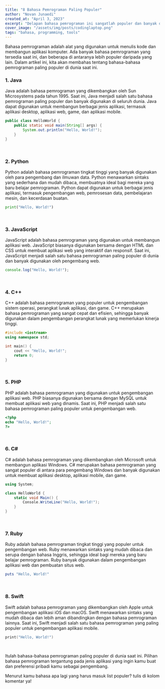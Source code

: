 ```yaml
---
title: "8 Bahasa Pemrograman Paling Populer"
author: "Novan Junaedi"
created_at: "April 3, 2023"
excerpt: "Delapan bahasa pemrograman ini sangatlah populer dan banyak di gunakan para developer di seluruh dunia"
cover_image: "/assets/img/posts/codinglaptop.png"
tags: "bahasa, programming, tools"
---
```


Bahasa pemrograman adalah alat yang digunakan untuk menulis kode dan membangun aplikasi komputer. Ada banyak bahasa pemrograman yang tersedia saat ini, dan beberapa di antaranya lebih populer daripada yang lain. Dalam artikel ini, kita akan membahas tentang bahasa-bahasa pemrograman paling populer di dunia saat ini.

### 1. Java
Java adalah bahasa pemrograman yang dikembangkan oleh Sun Microsystems pada tahun 1995. Saat ini, Java menjadi salah satu bahasa pemrograman paling populer dan banyak digunakan di seluruh dunia. Java dapat digunakan untuk membangun berbagai jenis aplikasi, termasuk aplikasi desktop, aplikasi web, game, dan aplikasi mobile.

```java
public class HelloWorld {
    public static void main(String[] args) {
        System.out.println("Hello, World!");
    }
}
```
<br>

### 2. Python
Python adalah bahasa pemrograman tingkat tinggi yang banyak digunakan oleh para pengembang dan ilmuwan data. Python menawarkan sintaks yang sederhana dan mudah dibaca, membuatnya ideal bagi mereka yang baru belajar pemrograman. Python dapat digunakan untuk berbagai jenis aplikasi, termasuk pengembangan web, pemrosesan data, pembelajaran mesin, dan kecerdasan buatan.

```python
print("Hello, World!")
```
<br>

### 3. JavaScript
JavaScript adalah bahasa pemrograman yang digunakan untuk membangun aplikasi web. JavaScript biasanya digunakan bersama dengan HTML dan CSS untuk membuat aplikasi web yang interaktif dan responsif. Saat ini, JavaScript menjadi salah satu bahasa pemrograman paling populer di dunia dan banyak digunakan oleh pengembang web.

```javascript
console.log("Hello, World!");
```
<br>

### 4. C++
C++ adalah bahasa pemrograman yang populer untuk pengembangan sistem operasi, perangkat lunak aplikasi, dan game. C++ merupakan bahasa pemrograman yang sangat cepat dan efisien, sehingga banyak digunakan dalam pengembangan perangkat lunak yang memerlukan kinerja tinggi.

```cpp
#include <iostream>
using namespace std;

int main() {
    cout << "Hello, World!";
    return 0;
}
```
<br>

### 5. PHP
PHP adalah bahasa pemrograman yang digunakan untuk pengembangan aplikasi web. PHP biasanya digunakan bersama dengan MySQL untuk membuat aplikasi web yang dinamis. Saat ini, PHP menjadi salah satu bahasa pemrograman paling populer untuk pengembangan web.

```php
<?php
echo "Hello, World!";
?>
```
<br>

### 6. C#
C# adalah bahasa pemrograman yang dikembangkan oleh Microsoft untuk membangun aplikasi Windows. C# merupakan bahasa pemrograman yang sangat populer di antara para pengembang Windows dan banyak digunakan untuk membuat aplikasi desktop, aplikasi mobile, dan game.

```c#
using System;

class HelloWorld {
    static void Main() {
        Console.WriteLine("Hello, World!");
    }
}
```
<br>

### 7. Ruby
Ruby adalah bahasa pemrograman tingkat tinggi yang populer untuk pengembangan web. Ruby menawarkan sintaks yang mudah dibaca dan serupa dengan bahasa Inggris, sehingga ideal bagi mereka yang baru belajar pemrograman. Ruby banyak digunakan dalam pengembangan aplikasi web dan pembuatan situs web.

```ruby
puts "Hello, World!"
```
<br>

### 8. Swift
Swift adalah bahasa pemrograman yang dikembangkan oleh Apple untuk pengembangan aplikasi iOS dan macOS. Swift menawarkan sintaks yang mudah dibaca dan lebih aman dibandingkan dengan bahasa pemrograman lainnya. Saat ini, Swift menjadi salah satu bahasa pemrograman yang paling populer untuk pengembangan aplikasi mobile.

```swift
print("Hello, World!")
```
<br>

Itulah bahasa-bahasa pemrograman paling populer di dunia saat ini. Pilihan bahasa pemrograman tergantung pada jenis aplikasi yang ingin kamu buat dan preferensi pribadi kamu sebagai pengembang.

Menurut kamu bahasa apa lagi yang harus masuk list populer? tulis di kolom komentar ya!